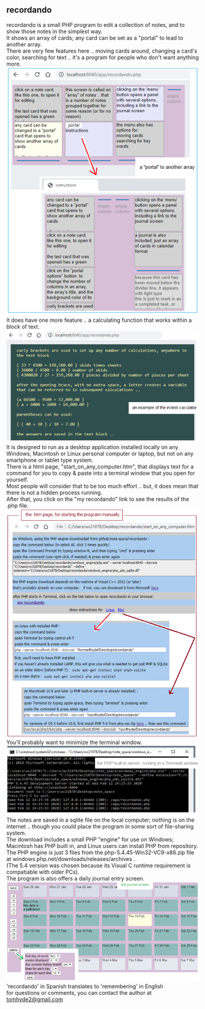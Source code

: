 ## recordando
recordando is a small PHP program to edit a collection of notes, and to show those notes in the simplest way.
<br />
It shows an array of cards; any card can be set as a "portal" to lead to another array.
<br />
There are very few features here .. moving cards around, changing a card's color, searching for text .. it's a program for people who don't want anything more.
<br />
![an array of cards, with a portal to another array](./docs/screenshot1.png)
<br />
It does have one more feature .. a calculating function that works within a block of text.
<br />
![the text edit screen, with calculation](./docs/screenshot2.png)
<br />
It is designed to run as a desktop application installed locally on any Windows, Macintosh or Linux personal computer or laptop, but not on any smartphone or tablet type system.
<br />
There is a html page, "start_on_any_computer.htm", that displays text for a command for you to copy & paste into a terminal window that you open for yourself.
<br />
Most people will consider that to be too much effort .. but, it does mean that there is not a hidden process running.
<br />
After that, you click on the "my recordando" link to see the results of the .php file.
<br />
![to start the program on any OS](./docs/screenshot3.png)
<br />
You'll probably want to minimize the terminal window.<br />
![running in the Terminal window](./docs/screenshot4.png)
<br />
The notes are saved in a sqlite file on the local computer; nothing is on the internet .. though you could place the program in some sort of file-sharing system.
<br />
The download includes a small PHP "engine" for use on Windows; Macintosh has PHP built in, and Linux users can install PHP from repository.
<br />
The PHP engine is just 3 files from the php-5.4.45-Win32-VC9-x86.zip file at windows.php.net/downloads/releases/archives .
<br />
(The 5.4 version was chosen because its Visual C runtime requirement is compatiable with older PCs).
<br />
The program is also offers a daily journal entry screen.
<br />
![the journal screen](./docs/screenshot5.png)
<br />
'recordando' in Spanish translates to 'remembering' in English
<br />
for questions or comments, you can contact the author at tomhyde2@gmail.com
<br />
